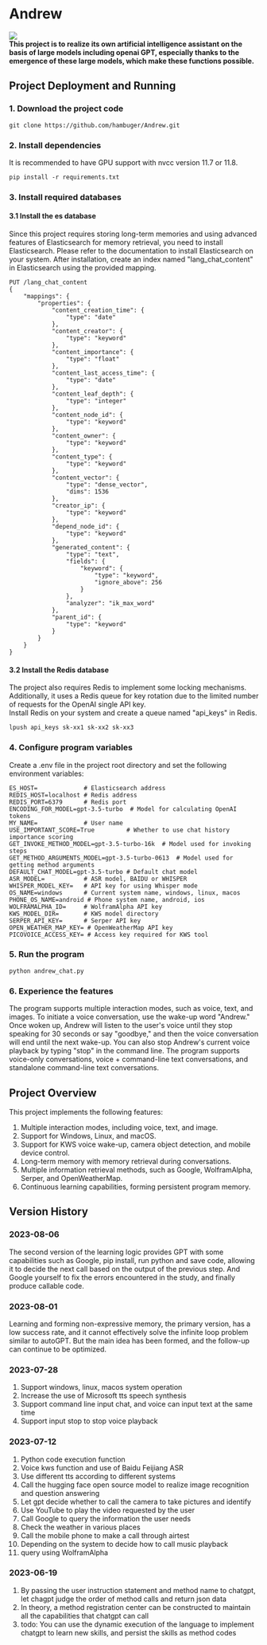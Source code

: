 # Andrew

[![](https://camo.githubusercontent.com/cb8cb80af654f3dae14a4aa62e44bf62f16953d6/68747470733a2f2f6a617977636a6c6f76652e6769746875622e696f2f73622f6c616e672f6368696e6573652e737667)](README_ZH.md)  
**This project is to realize its own artificial intelligence assistant on the basis of large models including openai
GPT, especially thanks to the emergence of these large models, which make these functions possible.**

## Project Deployment and Running

### 1. Download the project code

```
git clone https://github.com/hambuger/Andrew.git
```

### 2. Install dependencies

It is recommended to have GPU support with nvcc version 11.7 or 11.8.

```
pip install -r requirements.txt
```

### 3. Install required databases

#### 3.1 Install the es database

Since this project requires storing long-term memories and using advanced features of Elasticsearch for memory
retrieval, you need to install Elasticsearch. Please refer to the documentation to install Elasticsearch on your system.
After installation, create an index named "lang_chat_content" in Elasticsearch using the provided mapping.

```
PUT /lang_chat_content
{
    "mappings": {
        "properties": {
            "content_creation_time": {
                "type": "date"
            },
            "content_creator": {
                "type": "keyword"
            },
            "content_importance": {
                "type": "float"
            },
            "content_last_access_time": {
                "type": "date"
            },
            "content_leaf_depth": {
                "type": "integer"
            },
            "content_node_id": {
                "type": "keyword"
            },
            "content_owner": {
                "type": "keyword"
            },
            "content_type": {
                "type": "keyword"
            },
            "content_vector": {
                "type": "dense_vector",
                "dims": 1536
            },
            "creator_ip": {
                "type": "keyword"
            },
            "depend_node_id": {
                "type": "keyword"
            },
            "generated_content": {
                "type": "text",
                "fields": {
                    "keyword": {
                        "type": "keyword",
                        "ignore_above": 256
                    }
                },
                "analyzer": "ik_max_word"
            },
            "parent_id": {
                "type": "keyword"
            }
        }
    }
}
```

#### 3.2 Install the Redis database

The project also requires Redis to implement some locking mechanisms.   
Additionally, it uses a Redis queue for key rotation due to the limited number of requests for the OpenAI single API
key.  
Install Redis on your system and create a queue named "api_keys" in Redis.

```
lpush api_keys sk-xx1 sk-xx2 sk-xx3
```

### 4. Configure program variables

Create a .env file in the project root directory and set the following environment variables:

```
ES_HOST=             # Elasticsearch address
REDIS_HOST=localhost # Redis address
REDIS_PORT=6379      # Redis port
ENCODING_FOR_MODEL=gpt-3.5-turbo  # Model for calculating OpenAI tokens
MY_NAME=             # User name
USE_IMPORTANT_SCORE=True         # Whether to use chat history importance scoring
GET_INVOKE_METHOD_MODEL=gpt-3.5-turbo-16k  # Model used for invoking steps
GET_METHOD_ARGUMENTS_MODEL=gpt-3.5-turbo-0613  # Model used for getting method arguments
DEFAULT_CHAT_MODEL=gpt-3.5-turbo # Default chat model
ASR_MODEL=           # ASR model, BAIDU or WHISPER
WHISPER_MODEL_KEY=   # API key for using Whisper mode
OS_NAME=windows      # Current system name, windows, linux, macos
PHONE_OS_NAME=android # Phone system name, android, ios
WOLFRAMALPHA_ID=     # WolframAlpha API key
KWS_MODEL_DIR=       # KWS model directory
SERPER_API_KEY=      # Serper API key
OPEN_WEATHER_MAP_KEY= # OpenWeatherMap API key
PICOVOICE_ACCESS_KEY= # Access key required for KWS tool
```

### 5. Run the program

```       
python andrew_chat.py
```

### 6. Experience the features

The program supports multiple interaction modes, such as voice, text, and images. To initiate a voice conversation, use
the wake-up word "Andrew." Once woken up, Andrew will listen to the user's voice until they stop speaking for 30 seconds
or say "goodbye," and then the voice conversation will end until the next wake-up. You can also stop Andrew's current
voice playback by typing "stop" in the command line. The program supports voice-only conversations, voice + command-line
text conversations, and standalone command-line text conversations.

## Project Overview

This project implements the following features:

1. Multiple interaction modes, including voice, text, and image.
2. Support for Windows, Linux, and macOS.
3. Support for KWS voice wake-up, camera object detection, and mobile device control.
4. Long-term memory with memory retrieval during conversations.
5. Multiple information retrieval methods, such as Google, WolframAlpha, Serper, and OpenWeatherMap.
6. Continuous learning capabilities, forming persistent program memory.

## Version History

### 2023-08-06

The second version of the learning logic provides GPT with some capabilities such as Google, pip install, run python and
save code, allowing it to decide the next call based on the output of the previous step.
And Google yourself to fix the errors encountered in the study, and finally produce callable code.

### 2023-08-01

Learning and forming non-expressive memory, the primary version, has a low success rate, and it cannot effectively solve
the infinite loop problem similar to autoGPT.
But the main idea has been formed, and the follow-up can continue to be optimized.

### 2023-07-28

1. Support windows, linux, macos system operation
2. Increase the use of Microsoft tts speech synthesis
3. Support command line input chat, and voice can input text at the same time
4. Support input stop to stop voice playback

### 2023-07-12

1. Python code execution function
2. Voice kws function and use of Baidu Feijiang ASR
3. Use different tts according to different systems
4. Call the hugging face open source model to realize image recognition and question answering
5. Let gpt decide whether to call the camera to take pictures and identify
6. Use YouTube to play the video requested by the user
7. Call Google to query the information the user needs
8. Check the weather in various places
9. Call the mobile phone to make a call through airtest
10. Depending on the system to decide how to call music playback
11. query using WolframAlpha

### 2023-06-19

1. By passing the user instruction statement and method name to chatgpt, let chagpt judge the order of method calls and
   return json data
2. In theory, a method registration center can be constructed to maintain all the capabilities that chatgpt can call
3. todo: You can use the dynamic execution of the language to implement chatgpt to learn new skills, and persist the
   skills as method codes